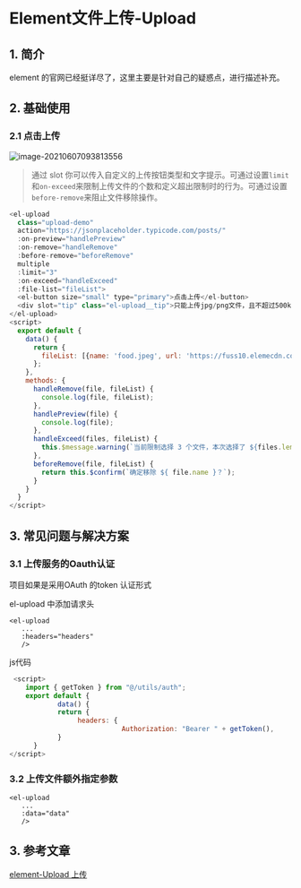 # Element文件上传-Upload

## 1. 简介

element 的官网已经挺详尽了，这里主要是针对自己的疑惑点，进行描述补充。

## 2.  基础使用

### 2.1 点击上传

![image-20210607093813556](https://gitee.com/zszdevelop/blogimage/raw/master/image-20210607093813556.png)

>通过 slot 你可以传入自定义的上传按钮类型和文字提示。可通过设置`limit`和`on-exceed`来限制上传文件的个数和定义超出限制时的行为。可通过设置`before-remove`来阻止文件移除操作。

```js
<el-upload
  class="upload-demo"
  action="https://jsonplaceholder.typicode.com/posts/"
  :on-preview="handlePreview"
  :on-remove="handleRemove"
  :before-remove="beforeRemove"
  multiple
  :limit="3"
  :on-exceed="handleExceed"
  :file-list="fileList">
  <el-button size="small" type="primary">点击上传</el-button>
  <div slot="tip" class="el-upload__tip">只能上传jpg/png文件，且不超过500kb</div>
</el-upload>
<script>
  export default {
    data() {
      return {
        fileList: [{name: 'food.jpeg', url: 'https://fuss10.elemecdn.com/3/63/4e7f3a15429bfda99bce42a18cdd1jpeg.jpeg?imageMogr2/thumbnail/360x360/format/webp/quality/100'}, {name: 'food2.jpeg', url: 'https://fuss10.elemecdn.com/3/63/4e7f3a15429bfda99bce42a18cdd1jpeg.jpeg?imageMogr2/thumbnail/360x360/format/webp/quality/100'}]
      };
    },
    methods: {
      handleRemove(file, fileList) {
        console.log(file, fileList);
      },
      handlePreview(file) {
        console.log(file);
      },
      handleExceed(files, fileList) {
        this.$message.warning(`当前限制选择 3 个文件，本次选择了 ${files.length} 个文件，共选择了 ${files.length + fileList.length} 个文件`);
      },
      beforeRemove(file, fileList) {
        return this.$confirm(`确定移除 ${ file.name }？`);
      }
    }
  }
</script>
```

## 3. 常见问题与解决方案

### 3.1 上传服务的Oauth认证

项目如果是采用OAuth 的token 认证形式

el-upload 中添加请求头

```
<el-upload
   ...
   :headers="headers"
   />
```

js代码

```js
 <script>
    import { getToken } from "@/utils/auth";
    export default {
 			data() {
            return {
                 headers: {
        					Authorization: "Bearer " + getToken(),
      		}
      }
</script>
```

### 3.2 上传文件额外指定参数

```vue
<el-upload
   ...
   :data="data"
   />
```



## 3. 参考文章

[element-Upload 上传](https://element.eleme.cn/#/zh-CN/component/upload)